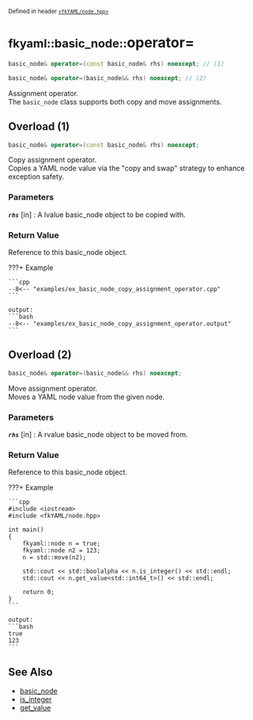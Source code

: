 <small>Defined in header [`<fkYAML/node.hpp>`](https://github.com/fktn-k/fkYAML/blob/develop/include/fkYAML/node.hpp)</small>

# <small>fkyaml::basic_node::</small>operator=

```cpp
basic_node& operator=(const basic_node& rhs) noexcept; // (1)

basic_node& operator=(basic_node&& rhs) noexcept; // (2)
```

Assignment operator.  
The `basic_node` class supports both copy and move assignments.  

## Overload (1)

```cpp
basic_node& operator=(const basic_node& rhs) noexcept;
```

Copy assignment operator.  
Copies a YAML node value via the "copy and swap" strategy to enhance exception safety.  

### **Parameters**

***`rhs`*** [in]
:   A lvalue basic_node object to be copied with.

### **Return Value**

Reference to this basic_node object.

???+ Example

    ```cpp
    --8<-- "examples/ex_basic_node_copy_assignment_operator.cpp"
    ```

    output:
    ```bash
    --8<-- "examples/ex_basic_node_copy_assignment_operator.output"
    ```

## Overload (2)

```cpp
basic_node& operator=(basic_node&& rhs) noexcept;
```

Move assignment operator.  
Moves a YAML node value from the given node.  

### **Parameters**

***`rhs`*** [in]
:   A rvalue basic_node object to be moved from.

### **Return Value**

Reference to this basic_node object.

???+ Example

    ```cpp
    #include <iostream>
    #include <fkYAML/node.hpp>

    int main()
    {
        fkyaml::node n = true;
        fkyaml::node n2 = 123;
        n = std::move(n2);

        std::cout << std::boolalpha << n.is_integer() << std::endl;
        std::cout << n.get_value<std::int64_t>() << std::endl;

        return 0;
    }
    ```

    output:
    ```bash
    true
    123
    ```

## **See Also**

* [basic_node](index.md)
* [is_integer](is_integer.md)
* [get_value](get_value.md)
